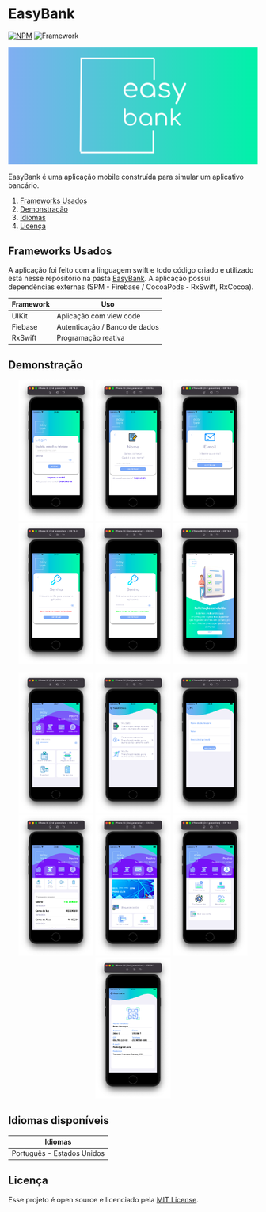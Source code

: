 # EasyBank 
[![NPM](https://img.shields.io/npm/l/react)](https://github.com/PedroRoca7/AppBank/blob/main/LICENSE) 
![Framework](https://img.shields.io/badge/framework-UIKit-red?logo=Swift)

![Capa](https://github.com/PedroRoca7/AppBank/blob/main/FilesImages/easyBackground.png)

EasyBank é uma aplicação mobile construída para simular um aplicativo bancário.

1. [Frameworks Usados](#frameworks-usados)
2. [Demonstração](#demonstração)
3. [Idiomas](#idiomas-disponíveis)
4. [Licença](#licença)

## Frameworks Usados
A aplicação foi feito com a linguagem swift e todo código criado e utilizado está nesse repositório na pasta [EasyBank](https://github.com/PedroRoca7/AppBank). 
A aplicação possui dependências externas (SPM - Firebase / CocoaPods - RxSwift, RxCocoa).

| **Framework** |   **Uso**  
|---------------|-----------
| UIKit         | Aplicação com view code
| Fiebase       | Autenticação / Banco de dados
| RxSwift       | Programação reativa

## Demonstração
<p align="center">
    <img width=30% src="https://github.com/PedroRoca7/AppBank/blob/main/FilesImages/login.png"/>
    <img width=30% src="https://github.com/PedroRoca7/AppBank/blob/main/FilesImages/registerName.png"/>
    <img width=30% src="https://github.com/PedroRoca7/AppBank/blob/main/FilesImages/registerEmail.png"/>
    <img width=30% src="https://github.com/PedroRoca7/AppBank/blob/main/FilesImages/registerPassword.png"/>
    <img width=30% src="https://github.com/PedroRoca7/AppBank/blob/main/FilesImages/registerPassword2.png"/>
    <img width=30% src="https://github.com/PedroRoca7/AppBank/blob/main/FilesImages/request.png"/>
</p>
<p align="center">
    <img width=30% src="https://github.com/PedroRoca7/AppBank/blob/main/FilesImages/homeWallet.png"/>
    <img width=30% src="https://github.com/PedroRoca7/AppBank/blob/main/FilesImages/transfer.png"/>
    <img width=30% src="https://github.com/PedroRoca7/AppBank/blob/main/FilesImages/pix.png"/>
    <img width=30% src="https://github.com/PedroRoca7/AppBank/blob/main/FilesImages/homeTransactions.png"/>
    <img width=30% src="https://github.com/PedroRoca7/AppBank/blob/main/FilesImages/imageCreditCard.png"/>
    <img width=30% src="https://github.com/PedroRoca7/AppBank/blob/main/FilesImages/homeMyAccount.png"/>
    <img width=30% src="https://github.com/PedroRoca7/AppBank/blob/main/FilesImages/myData.png"/>
</p>

## Idiomas disponíveis
|     **Idiomas**     |
|---------------------|
| Português - Estados Unidos  |

## Licença
Esse projeto é open source e licenciado pela [MIT License](https://github.com/PedroRoca7/AppBank/blob/main/LICENSE).
